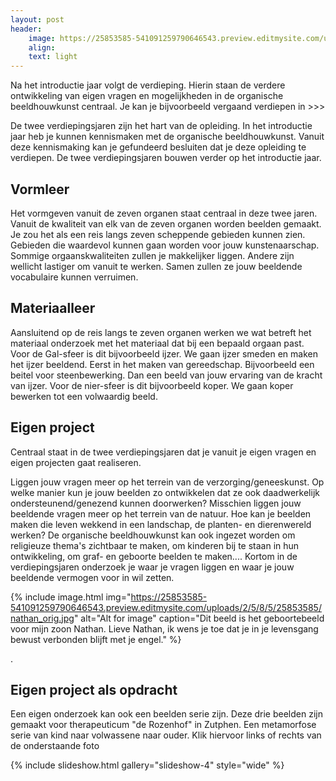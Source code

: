 ```yaml
---
layout: post
header:
    image: https://25853585-541091259790646543.preview.editmysite.com/uploads/2/5/8/5/25853585/header-0_orig.jpg
    align:
    text: light
---
```

Na het introductie jaar volgt de verdieping. Hierin staan de verdere ontwikkeling van eigen vragen en mogelijkheden in de organische beeldhouwkunst centraal. Je kan je bijvoorbeeld vergaand verdiepen in >>>


De twee verdiepingsjaren zijn het hart van de opleiding.
In het introductie jaar heb je kunnen kennismaken met de organische beeldhouwkunst. Vanuit deze kennismaking kan je gefundeerd besluiten dat je deze opleiding te verdiepen. De twee verdiepingsjaren bouwen verder op het introductie jaar.


## Vormleer

Het vormgeven vanuit de zeven organen staat centraal in deze twee jaren. Vanuit de kwaliteit van elk van de zeven organen worden beelden gemaakt. Je zou het als een reis langs zeven scheppende gebieden kunnen zien. Gebieden die waardevol kunnen gaan worden voor jouw kunstenaarschap. Sommige orgaanskwaliteiten zullen je makkelijker liggen. Andere zijn wellicht lastiger om vanuit te werken. Samen zullen ze jouw beeldende vocabulaire kunnen verruimen.


## Materiaalleer
Aansluitend op de reis langs te zeven organen werken we wat betreft het materiaal onderzoek met het materiaal dat bij een bepaald orgaan past.
Voor de Gal-sfeer is dit bijvoorbeeld ijzer. We gaan ijzer smeden en maken het ijzer beeldend. Eerst in het maken van gereedschap. Bijvoorbeeld een beitel voor steenbewerking. Dan een beeld van jouw ervaring van de kracht van ijzer.
Voor de nier-sfeer is dit bijvoorbeeld koper. We gaan koper bewerken tot een volwaardig beeld.   


## Eigen project

Centraal staat in de twee verdiepingsjaren dat je vanuit je eigen vragen en eigen projecten gaat realiseren.

Liggen jouw vragen meer op het terrein van de verzorging/geneeskunst. Op welke manier kun je jouw beelden zo ontwikkelen dat ze ook daadwerkelijk ondersteunend/genezend kunnen doorwerken?
Misschien liggen jouw beeldende vragen meer op het terrein van de natuur. Hoe kan je beelden maken die leven wekkend in een landschap, de planten- en dierenwereld werken?
De organische beeldhouwkunst kan ook ingezet worden om religieuze thema's zichtbaar te maken, om kinderen bij te staan in hun ontwikkeling, om graf- en geboorte beelden te maken....
Kortom in de verdiepingsjaren onderzoek je waar je vragen liggen en waar je jouw beeldende vermogen voor in wil zetten.



{% include image.html img="https://25853585-541091259790646543.preview.editmysite.com/uploads/2/5/8/5/25853585/nathan_orig.jpg" alt="Alt for image" caption="Dit beeld is het geboortebeeld voor mijn zoon Nathan. Lieve Nathan, ik wens je toe dat je in je levensgang bewust verbonden blijft met je engel." %}

.


## Eigen project als opdracht
Een eigen onderzoek kan ook een beelden serie zijn. Deze drie beelden zijn gemaakt voor therapeuticum "de Rozenhof" in Zutphen. Een metamorfose serie van kind naar volwassene naar ouder.
Klik hiervoor links of rechts van de onderstaande foto


{% include slideshow.html gallery="slideshow-4" style="wide" %}
